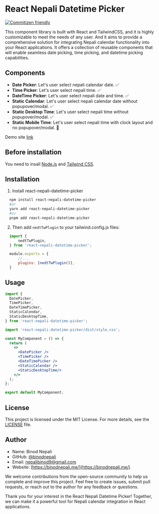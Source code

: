 # React Nepali Datetime Picker

[![Commitizen friendly](https://img.shields.io/badge/commitizen-friendly-brightgreen.svg)](http://commitizen.github.io/cz-cli/)

This component library is built with React and TailwindCSS, and it is highly customizable to meet the needs of any user. And it aims to provide a comprehensive solution for integrating Nepali calendar functionality into your React applications. It offers a collection of reusable components that will enable seamless date picking, time picking, and datetime picking capabilities.

## Components

* **Date Picker**: Let's user select nepali calendar date. ✅ 
* **Time Picker**: Let's user select nepali time. ✅ 
* **DateTime Picker**: Let's user select nepali date and time. ✅ 
* **Static Calendar**: Let's user select nepali calendar date without popupover/modal. ✅ 
* **Static Desktop Time**: Let's user select nepali time without popupover/modal. ✅ 
* **Static Mobile Time**: Let's user select nepali time with clock layout and no popupover/modal. 🚧

Demo site [link](https://react-nepali-datetime-picker.web.app)

## Before installation

You need to insall [Node.js](https://nodejs.org) and [Tailwind CSS](https://tailwindcss.com).

## Installation

1. Install react-nepali-datetime-picker

```bash
  npm install react-nepali-datetime-picker
  #or
  yarn add react-nepali-datetime-picker
  #or
  pnpm add react-nepali-datetime-picker
  ```

2. Then add `nedtTwPlugin` to your tailwind.config.js files:

```js
  import {
      nedtTwPlugin,
  } from 'react-nepali-datetime-picker';

  module.exports = {
      //...
      plugins: [nedtTwPlugin()],
  }
```

## Usage

```jsx
import {
  DatePicker,
  TimePicker,
  DateTimePicker,
  StaticCalendar,
  StaticDesktopTime,
} from 'react-nepali-datetime-picker';

import 'react-nepali-datetime-picker/dist/style.css';

const MyComponent = () => {
  return (
    <>
      <DatePicker />
      <TimePicker />
      <DateTimePicker />
      <StaticCalendar />
      <StaticDesktopTime/>
    </>
  );
};

export default MyComponent;
```

## License

This project is licensed under the MIT License. For more details, see the [LICENSE](./LICENSE) file.

## Author

* Name: Binod Nepali
* GitHub: [@binodnepali](https://github.com/binodnepali)
* Email: nepalibinod9@gmail.com
* Website: [https://binodnepali.me/](https://binodnepali.me/)

We welcome contributions from the open-source community to help us complete and improve this project. Feel free to create issues, submit pull requests, or reach out to the author for any feedback or questions.

Thank you for your interest in the React Nepali Datetime Picker! Together, we can make it a powerful tool for Nepali calendar integration in React applications.
